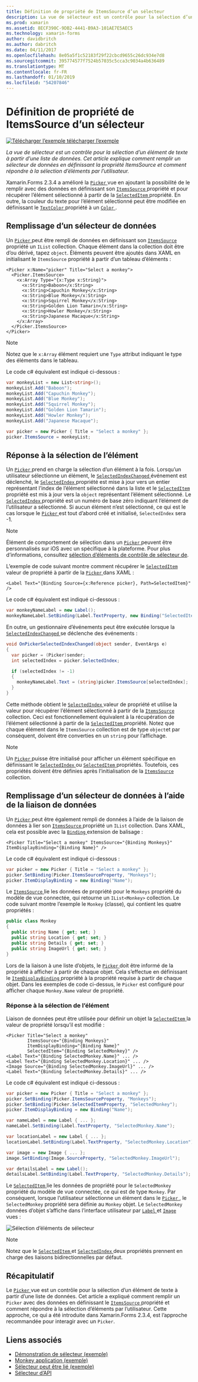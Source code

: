 ```yaml
---
title: Définition de propriété de ItemsSource d’un sélecteur
description: La vue de sélecteur est un contrôle pour la sélection d’un élément de texte à partir d’une liste de données. Cet article explique comment remplir un sélecteur de données en définissant la propriété ItemsSource et comment répondre à la sélection d’éléments par l’utilisateur.
ms.prod: xamarin
ms.assetid: 8ECF390C-9DB2-4441-B9A3-101AE7E5AEC5
ms.technology: xamarin-forms
author: davidbritch
ms.author: dabritch
ms.date: 04/11/2017
ms.openlocfilehash: 8e05a5f1c52183f29f22cbcd9655c26dc934e7d8
ms.sourcegitcommit: 395774577f7524b57035c5cca3c9034a4b636489
ms.translationtype: MT
ms.contentlocale: fr-FR
ms.lasthandoff: 01/10/2019
ms.locfileid: "54207846"
---
```

# <a name="setting-a-pickers-itemssource-property"></a>Définition de propriété de ItemsSource d’un sélecteur

[![Télécharger l’exemple](~/media/shared/download.png) télécharger l’exemple](https://developer.xamarin.com/samples/xamarin-forms/UserInterface/MonkeyAppPicker/)

_La vue de sélecteur est un contrôle pour la sélection d’un élément de texte à partir d’une liste de données. Cet article explique comment remplir un sélecteur de données en définissant la propriété ItemsSource et comment répondre à la sélection d’éléments par l’utilisateur._

Xamarin.Forms 2.3.4 a amélioré la [ `Picker` ](xref:Xamarin.Forms.Picker) vue en ajoutant la possibilité de le remplir avec des données en définissant son [ `ItemsSource` ](xref:Xamarin.Forms.Picker.ItemsSource) propriété et pour récupérer l’élément sélectionné à partir de la [ `SelectedItem` ](xref:Xamarin.Forms.Picker.SelectedItem) propriété. En outre, la couleur du texte pour l’élément sélectionné peut être modifiée en définissant le [ `TextColor` ](xref:Xamarin.Forms.Picker.TextColor) propriété à un [ `Color` ](xref:Xamarin.Forms.Color).

## <a name="populating-a-picker-with-data"></a>Remplissage d’un sélecteur de données

Un [ `Picker` ](xref:Xamarin.Forms.Picker) peut être rempli de données en définissant son [ `ItemsSource` ](xref:Xamarin.Forms.Picker.ItemsSource) propriété un `IList` collection. Chaque élément dans la collection doit être d’ou dérivé, tapez `object`. Éléments peuvent être ajoutés dans XAML en initialisant le `ItemsSource` propriété à partir d’un tableau d’éléments :

```xaml
<Picker x:Name="picker" Title="Select a monkey">
  <Picker.ItemsSource>
    <x:Array Type="{x:Type x:String}">
      <x:String>Baboon</x:String>
      <x:String>Capuchin Monkey</x:String>
      <x:String>Blue Monkey</x:String>
      <x:String>Squirrel Monkey</x:String>
      <x:String>Golden Lion Tamarin</x:String>
      <x:String>Howler Monkey</x:String>
      <x:String>Japanese Macaque</x:String>
    </x:Array>
  </Picker.ItemsSource>
</Picker>
```

> [!NOTE]
> Notez que le `x:Array` élément requiert une `Type` attribut indiquant le type des éléments dans le tableau.

Le code c# équivalent est indiqué ci-dessous :

```csharp
var monkeyList = new List<string>();
monkeyList.Add("Baboon");
monkeyList.Add("Capuchin Monkey");
monkeyList.Add("Blue Monkey");
monkeyList.Add("Squirrel Monkey");
monkeyList.Add("Golden Lion Tamarin");
monkeyList.Add("Howler Monkey");
monkeyList.Add("Japanese Macaque");

var picker = new Picker { Title = "Select a monkey" };
picker.ItemsSource = monkeyList;
```

## <a name="responding-to-item-selection"></a>Réponse à la sélection de l’élément

Un [ `Picker` ](xref:Xamarin.Forms.Picker) prend en charge la sélection d’un élément à la fois. Lorsqu’un utilisateur sélectionne un élément, le [ `SelectedIndexChanged` ](xref:Xamarin.Forms.Picker.SelectedIndexChanged) événement est déclenché, le [ `SelectedIndex` ](xref:Xamarin.Forms.Picker.SelectedIndex) propriété est mise à jour vers un entier représentant l’index de l’élément sélectionné dans la liste et le [ `SelectedItem` ](xref:Xamarin.Forms.Picker.SelectedItem) propriété est mis à jour vers la `object` représentant l’élément sélectionné. Le [ `SelectedIndex` ](xref:Xamarin.Forms.Picker.SelectedIndex) propriété est un numéro de base zéro indiquant l’élément de l’utilisateur a sélectionné. Si aucun élément n’est sélectionné, ce qui est le cas lorsque le [ `Picker` ](xref:Xamarin.Forms.Picker) est tout d’abord créé et initialisé, `SelectedIndex` sera -1.

> [!NOTE]
> Élément de comportement de sélection dans un [ `Picker` ](xref:Xamarin.Forms.Picker) peuvent être personnalisés sur iOS avec un spécifique à la plateforme. Pour plus d’informations, consultez [sélection d’éléments de contrôle de sélecteur de](~/xamarin-forms/platform/ios/picker-selection.md).

L’exemple de code suivant montre comment récupérer le [ `SelectedItem` ](xref:Xamarin.Forms.Picker.SelectedItem) valeur de propriété à partir de la [ `Picker` ](xref:Xamarin.Forms.Picker) dans XAML :

```xaml
<Label Text="{Binding Source={x:Reference picker}, Path=SelectedItem}" />
```

Le code c# équivalent est indiqué ci-dessous :

```csharp
var monkeyNameLabel = new Label();
monkeyNameLabel.SetBinding(Label.TextProperty, new Binding("SelectedItem", source: picker));
```

En outre, un gestionnaire d’événements peut être exécutée lorsque la [ `SelectedIndexChanged` ](xref:Xamarin.Forms.Picker.SelectedIndexChanged) se déclenche des événements :

```csharp
void OnPickerSelectedIndexChanged(object sender, EventArgs e)
{
  var picker = (Picker)sender;
  int selectedIndex = picker.SelectedIndex;

  if (selectedIndex != -1)
  {
    monkeyNameLabel.Text = (string)picker.ItemsSource[selectedIndex];
  }
}
```

Cette méthode obtient le [ `SelectedIndex` ](xref:Xamarin.Forms.Picker.SelectedIndex) valeur de propriété et utilise la valeur pour récupérer l’élément sélectionné à partir de la [ `ItemsSource` ](xref:Xamarin.Forms.Picker.ItemsSource) collection. Ceci est fonctionnellement équivalent à la récupération de l’élément sélectionné à partir de la [ `SelectedItem` ](xref:Xamarin.Forms.Picker.SelectedItem) propriété. Notez que chaque élément dans le `ItemsSource` collection est de type `object`et par conséquent, doivent être converties en un `string` pour l’affichage.

> [!NOTE]
> Un [ `Picker` ](xref:Xamarin.Forms.Picker) puisse être initialisé pour afficher un élément spécifique en définissant le [ `SelectedIndex` ](xref:Xamarin.Forms.Picker.SelectedIndex) ou [ `SelectedItem` ](xref:Xamarin.Forms.Picker.SelectedItem) propriétés. Toutefois, ces propriétés doivent être définies après l’initialisation de la [ `ItemsSource` ](xref:Xamarin.Forms.Picker.ItemsSource) collection.

## <a name="populating-a-picker-with-data-using-data-binding"></a>Remplissage d’un sélecteur de données à l’aide de la liaison de données

Un [ `Picker` ](xref:Xamarin.Forms.Picker) peut être également rempli de données à l’aide de la liaison de données à lier son [ `ItemsSource` ](xref:Xamarin.Forms.Picker.ItemsSource) propriété un `IList` collection. Dans XAML, cela est possible avec la [ `Binding` ](xref:Xamarin.Forms.Xaml.BindingExtension) extension de balisage :

```xaml
<Picker Title="Select a monkey" ItemsSource="{Binding Monkeys}" ItemDisplayBinding="{Binding Name}" />
```

Le code c# équivalent est indiqué ci-dessous :

```csharp
var picker = new Picker { Title = "Select a monkey" };
picker.SetBinding(Picker.ItemsSourceProperty, "Monkeys");
picker.ItemDisplayBinding = new Binding("Name");
```

Le [ `ItemsSource` ](xref:Xamarin.Forms.Picker.ItemsSource) lie les données de propriété pour le `Monkeys` propriété du modèle de vue connectée, qui retourne un `IList<Monkey>` collection. Le code suivant montre l’exemple le `Monkey` (classe), qui contient les quatre propriétés :

```csharp
public class Monkey
{
  public string Name { get; set; }
  public string Location { get; set; }
  public string Details { get; set; }
  public string ImageUrl { get; set; }
}
```

Lors de la liaison à une liste d’objets, le [ `Picker` ](xref:Xamarin.Forms.Picker) doit être informé de la propriété à afficher à partir de chaque objet. Cela s’effectue en définissant le [ `ItemDisplayBinding` ](xref:Xamarin.Forms.Picker.ItemDisplayBinding) propriété à la propriété requise à partir de chaque objet. Dans les exemples de code ci-dessus, le `Picker` est configuré pour afficher chaque `Monkey.Name` valeur de propriété.

### <a name="responding-to-item-selection"></a>Réponse à la sélection de l’élément

Liaison de données peut être utilisée pour définir un objet la [ `SelectedItem` ](xref:Xamarin.Forms.Picker.SelectedItem) la valeur de propriété lorsqu’il est modifié :

```xaml
<Picker Title="Select a monkey"
        ItemsSource="{Binding Monkeys}"
        ItemDisplayBinding="{Binding Name}"
        SelectedItem="{Binding SelectedMonkey}" />
<Label Text="{Binding SelectedMonkey.Name}" ... />
<Label Text="{Binding SelectedMonkey.Location}" ... />
<Image Source="{Binding SelectedMonkey.ImageUrl}" ... />
<Label Text="{Binding SelectedMonkey.Details}" ... />
```

Le code c# équivalent est indiqué ci-dessous :

```csharp
var picker = new Picker { Title = "Select a monkey" };
picker.SetBinding(Picker.ItemsSourceProperty, "Monkeys");
picker.SetBinding(Picker.SelectedItemProperty, "SelectedMonkey");
picker.ItemDisplayBinding = new Binding("Name");

var nameLabel = new Label { ... };
nameLabel.SetBinding(Label.TextProperty, "SelectedMonkey.Name");

var locationLabel = new Label { ... };
locationLabel.SetBinding(Label.TextProperty, "SelectedMonkey.Location");

var image = new Image { ... };
image.SetBinding(Image.SourceProperty, "SelectedMonkey.ImageUrl");

var detailsLabel = new Label();
detailsLabel.SetBinding(Label.TextProperty, "SelectedMonkey.Details");
```

Le [ `SelectedItem` ](xref:Xamarin.Forms.Picker.SelectedItem) lie les données de propriété pour le `SelectedMonkey` propriété du modèle de vue connectée, ce qui est de type `Monkey`. Par conséquent, lorsque l’utilisateur sélectionne un élément dans le [ `Picker` ](xref:Xamarin.Forms.Picker), le `SelectedMonkey` propriété sera définie au `Monkey` objet. Le `SelectedMonkey` données d’objet s’affiche dans l’interface utilisateur par [ `Label` ](xref:Xamarin.Forms.Label) et [ `Image` ](xref:Xamarin.Forms.Image) vues :

![](populating-itemssource-images/monkeys.png "Sélection d’éléments de sélecteur")

> [!NOTE]
> Notez que le [ `SelectedItem` ](xref:Xamarin.Forms.Picker.SelectedItem) et [ `SelectedIndex` ](xref:Xamarin.Forms.Picker.SelectedIndex) deux propriétés prennent en charge des liaisons bidirectionnelles par défaut.

## <a name="summary"></a>Récapitulatif

Le [ `Picker` ](xref:Xamarin.Forms.Picker) vue est un contrôle pour la sélection d’un élément de texte à partir d’une liste de données. Cet article a expliqué comment remplir un `Picker` avec des données en définissant le [ `ItemsSource` ](xref:Xamarin.Forms.Picker.ItemsSource) propriété et comment répondre à la sélection d’éléments par l’utilisateur. Cette approche, ce qui a été introduite dans Xamarin.Forms 2.3.4, est l’approche recommandée pour interagir avec un `Picker`.

## <a name="related-links"></a>Liens associés

- [Démonstration de sélecteur (exemple)](https://developer.xamarin.com/samples/xamarin-forms/UserInterface/PickerDemo/)
- [Monkey application (exemple)](https://developer.xamarin.com/samples/xamarin-forms/UserInterface/MonkeyAppPicker/)
- [Sélecteur peut être lié (exemple)](https://developer.xamarin.com/samples/xamarin-forms/UserInterface/BindablePicker/)
- [Sélecteur d’API](xref:Xamarin.Forms.Picker)
